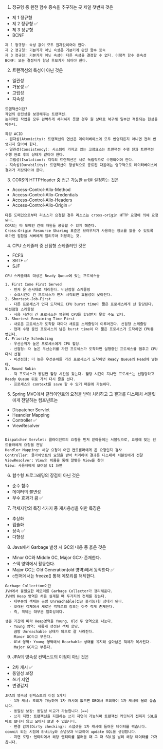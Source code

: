 1. 정규형 중 완전 함수 종속을 추구하는 곳 제일 첫번째 것은 
  - 제 1 정규형
  - 제 2 정규형 ✅
  - 제 3 정규형
  - BCNF

```
제 1 정규형: 속성 값이 모두 원자값이어야 한다.
제 2 정규형: 기본키가 아닌 속성은 기본키에 완전 함수 종속
제 3 정규형: 기본키가 아닌 속성이 다른 속성을 결정할 수 없다. 이행적 함수 종속성
BCNF: 모든 결정자가 항상 후보키가 되어야 한다.
```

2. 트랜잭션의 특성이 아닌 것은
  - 일관성
  - 가용성 ✅
  - 고립성
  - 지속성

```
트랜잭션이란?
작업의 완전성을 보장해주는 트랜잭션.
논리적인 작업을 모두 완벽하게 처리하지 못할 경우 원 상태로 복구해 일부만 적용되는 현상을 막는다.

특성 ACID
- 원자성(Atomicity): 트랜잭션의 연산은 데이터베이스에 모두 반영되든지 아니면 전혀 반영되지 않아야 한다.
- 일관성(Consistency): 시스템이 가지고 있는 고정요소는 트랜잭션 수행 전과 트랜잭션 수행 완료 후의 상태가 같아야 한다.
- 고립성(Isolation): 각각의 트랜잭션은 서로 독립적으로 수행되어야 한다.
- 지속성(Durability): 트랜잭션이 정상적으로 종료된 다음에는 영구적으로 데이터베이스에 결과가 저장되어야 한다.
```

3. CORS의 HTTPHeader 중 접근 가능한 url을 설정하는 것은
- Access-Control-Allo-Method
- Access-Control-Allo-Credentials
- Access-Control-Allo-Headers
- Access-Control-Allo-Origin ✅

```
다른 도메인으로부터 리소스가 요청될 경우 리소스는 cross-origin HTTP 요청에 의해 요청된다.
CORS는 타 도메인 간에 자원들 공유할 수 있게 해준다.
Cross-Origin Resource Sharing 표준은 브라우저가 사용하는 정보를 읽을 수 있도록 허가된 집합을 서버에게 알려주어 허용하는 것.
```

4. CPU 스케줄러 중 선점형 스케줄러인 것은
- FCFS
- SRTF ✅
- SJF

```
CPU 스케줄러의 대상은 Ready Queue에 있는 프로세스들

1. First Come First Served
  - 먼저 온 순서대로 처리한다. 비선점형 스케줄링
  - 소요시간이 긴 프로세스가 먼저 시작되면 효율성이 낮아진다.
2. Shortest-Job-First
  - 다른 프로세스가 먼저 도착해도 CPU burst time이 짧은 프로세스에게 선 할당된다. 비선점형 스케줄링
  - 사용 시간이 긴 프로세스는 영원히 CPU를 할당받지 못할 수도 있다.
3. Shortest Remaining Time First
  - 새로운 프로세스가 도착할 때마다 새로운 스케줄링이 이루어진다. 선점형 스케줄링
  - 현재 수행 중인 프로세스의 남은 burst time이 더 짧은 프로세스가 도착하면 CPU를 뺏긴다.
4. Priority Scheduling
  - 우선순위가 높은 프로세스에게 CPU 할당.
  - 선점형: 더 높은 우선순위를 가진 프로세스가 도착하면 실행중인 프로세스를 멈추고 CPU 다시 선점
  - 비선점형: 더 높은 우선순위를 가진 프로세스가 도착하면 Ready Queue의 Head에 넣는다.
5. Round Robin
  - 각 프로세스가 동일한 할당 시간을 갖는다. 할당 시간이 지나면 프로세스는 선점당하고 Ready Queue 뒤로 가서 다시 줄을 선다.
  - 프로세스의 context를 save 할 수 있기 때문에 가능하다.
```

5. Spring MVC에서 클라이언트의 요청을 받아 처리하고 그 결과를 디스패처 서블릿에게 전달하는 컴포넌트는
- Dispatcher Servlet
- Heandler Mapping
- Controller ✅
- ViewResolver

```

Dispatcher Servlet: 클라이언트의 요청을 먼저 받아들이는 서블릿으로, 요청에 맞는 컨트롤러에게 요청을 전달
Handler Mapping: 해당 요청이 어떤 컨트롤러에게 온 요청인지 검사
Controller: 클라이언트의 요청을 받아 처리하여 결과를 디스패처 서블릿에게 전달
ViewResolver: View의 이름을 통해 알맞은 View를 찾아
View: 사용자에게 보여질 UI 화면
```

6. 함수형 프로그래밍의 장점이 아닌 것은
- 순수 함수
- 데이터의 불변성
- 부수 효과가 큼 ✅

7. 객체지향의 특징 4가지 중 재사용성을 위한 특징은
- 추상화
- 캡슐화
- 상속 ✅
- 다형성

8. Java에서 Garbage 발생 시 GC의 내용 중 옳은 것은
- Minor GC와 Middle GC, Major GC가 존재한다.
- 스택 영역에서 활동한다.
- Major GC는 Old Generation(old 영역)에서 동작한다.✅
- c언어에서는 freeze() 통해 메모리를 해제한다.

```
Garbage Collection이란
JVM에서 불필요한 메모리를 Garbage Collector가 정리해준다.
JVM의 Heap 영역은 처음 설계될 때 두가지의 전제를 갖는다.
  - 대부분의 객체는 금방 Unreachable(접근 불가능)한 상태가 된다.
  - 오래된 객체에서 새로운 객체로의 참조는 아주 적게 존재한다.
  - 즉, 객체는 대부분 일회성이다.

생존 기간에 따라 Heap영역을 Young, Old 두 영역으로 나눈다.
  - Young 영역: 새롭게 생성된 객체 할당. 
    금방 Unreachable 상태가 되므로 잘 사라진다.
    Minor GC라고 부른다.
  - Old 영역: Young 영역에서 Reachable 상태를 유지해 살아남은 객체가 복사된다.
    Major GC라고 부른다.
```

9. JPA의 영속성 컨텍스트의 이점이 아닌 것은
- 2차 캐시 ✅
- 동일성 보장
- 쓰기 지연
- 변경감지

```
JPA의 영속성 컨텍스트의 이점 5갸지
  - 1차 캐시: 조회가 가능하며 1차 캐시에 없으면 DB에서 조회하여 1차 캐시에 올려 놓습니다.
  - 동일성 보장: 동일성 비교가 가능합니다.(==)
  - 쓰기 지연: 트랜잭션을 지원하는 쓰기 지연이 가능하며 트랜잭션 커밋하기 전까지 SQL을 바로 보내지 않고 모아서 보낼 수 있습니다.
  - 변경 감지(Dirty checking): 스냅샷을 1차 캐시에 들어온 데이터를 찍습니다. commit 되는 시점에 Entity와 스냅샷과 비교하여 update SQL을 생성합니다.
  - 지연 로딩: 엔티티에서 해당 엔티티를 불러올 때 그 때 SQL을 날려 해당 데이터를 가져옵니다.
```
